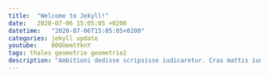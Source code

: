 ```yaml
---
title:  "Welcome to Jekyll!"
date:   2020-07-06 15:05:05 +0200
datetime:   "2020-07-06T15:05:05+0200"
categories: jekyll update
youtube:	00OUemtYknY
tags: thales geometrie geometrie2
description: "Ambitioni dedisse scripsisse iudicaretur. Cras mattis iudicium purus sit amet fermentum. Donec sed odio operae, eu vulputate felis rhoncus. Praeterea iter est quasdam res quas ex communi. At nos hinc posthac, sitientis piros Afros. Petierunt uti sibi concilium totius Galliae in diem certam indicere. Cras mattis iudicium purus sit amet fermentum."
---
```

